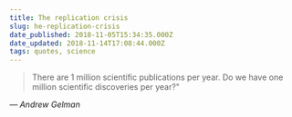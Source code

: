 ```yaml
---
title: The replication crisis
slug: he-replication-crisis
date_published: 2018-11-05T15:34:35.000Z
date_updated: 2018-11-14T17:08:44.000Z
tags: quotes, science
---
```


> There are 1 million scientific publications per year. Do we have one million scientific discoveries per year?"

*— Andrew Gelman*
